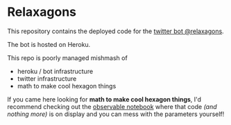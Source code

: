 # Relaxagons

This repository contains the deployed code for the [twitter bot @relaxagons](https://twitter.com/relaxagons).

The bot is hosted on Heroku.

This repo is poorly managed mishmash of
- heroku / bot infrastructure
- twitter infrastructure
- math to make cool hexagon things

If you came here looking for **math to make cool hexagon things**, I'd recommend checking out the [observable notebook](https://observablehq.com/d/20e0c74abc6c4784) where that code _(and nothing more)_ is on display and you can mess with the parameters yourself!
